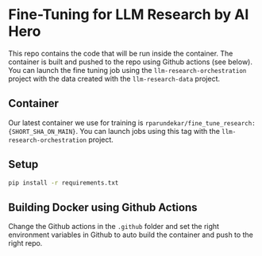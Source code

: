 # Fine-Tuning for LLM Research by AI Hero

This repo contains the code that will be run inside the container. The container is built and pushed to the repo using Github actions (see below). You can launch the fine tuning job using the `llm-research-orchestration` project with the data created with the `llm-research-data` project.

## Container
Our latest container we use for training is `rparundekar/fine_tune_research:{SHORT_SHA_ON_MAIN}`. You can launch jobs using this tag with the `llm-research-orchestration` project.

## Setup
```sh
pip install -r requirements.txt
```

## Building Docker using Github Actions
Change the Github actions in the `.github` folder and set the right environment variables in Github to auto build the container and push to the right repo.
